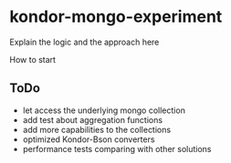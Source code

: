 # kondor-mongo-experiment

Explain the logic and the approach here

How to start

## ToDo
- let access the underlying mongo collection
- add test about aggregation functions
- add more capabilities to the collections
- optimized Kondor-Bson converters
- performance tests comparing with other solutions
